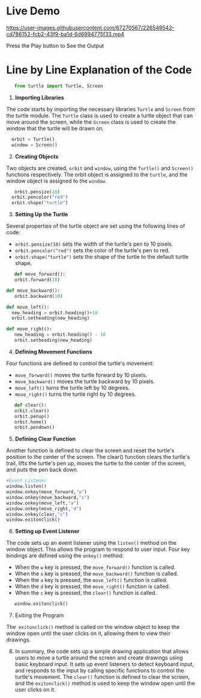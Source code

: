 # Live Demo

https://user-images.githubusercontent.com/67270567/226549542-cd786152-fcb2-43f9-ba1d-6d6994775f33.mp4

Press the Play button to See the Output

# Line by Line Explanation of the Code
```python
   from turtle import Turtle, Screen
```
1. **Importing Libraries**

The code starts by importing the necessary libraries `Turtle` and `Screen` from the turtle module. The `Turtle` class is used to create a turtle object that can move around the screen, while the `Screen` class is used to create the window that the turtle will be drawn on.

```python
  orbit = Turtle()
  window = Screen()
```
2. **Creating Objects**

Two objects are created, `orbit` and `window`, using the `Turtle()` and `Screen()` functions respectively. The orbit object is assigned to the `turtle`, and the window object is assigned to the `window`.

```python
   orbit.pensize(10)
  orbit.pencolor("red")
  orbit.shape("turtle")
```
3. **Setting Up the Turtle**

Several properties of the turtle object are set using the following lines of code:

  - `orbit.pensize(10)` sets the width of the turtle's pen to 10 pixels.
  - `orbit.pencolor("red")` sets the color of the turtle's pen to red.
  - `orbit.shape("turtle")` sets the shape of the turtle to the default turtle shape.
  
 ```python
    def move_forward():
    orbit.forward(10)

def move_backward():
    orbit.backward(10)

def move_left():
   new_heading = orbit.heading()+10
   orbit.setheading(new_heading)

def move_right():
    new_heading = orbit.heading() - 10
    orbit.setheading(new_heading)
 ```
 4. **Defining Movement Functions**
 
Four functions are defined to control the turtle's movement:

 - `move_forward()` moves the turtle forward by 10 pixels.
 - `move_backward()` moves the turtle backward by 10 pixels.
 - `move_left()` turns the turtle left by 10 degrees.
 - `move_right()` turns the turtle right by 10 degrees.
 
 ```python
    def clear():
    orbit.clear()
    orbit.penup()
    orbit.home()
    orbit.pendown()
 ```
 5. **Defining Clear Function**
 
Another function is defined to clear the screen and reset the turtle's position to the center of the screen. The clear() function clears the turtle's trail, lifts the turtle's pen up, moves the turtle to the center of the screen, and puts the pen back down.

```python
#Event Listener
window.listen()
window.onkey(move_forward,"w")
window.onkey(move_backward,"s")
window.onkey(move_left,"a")
window.onkey(move_right,"d")
window.onkey(clear,"c")
window.exitonclick()
```
6. **Setting up Event Listener**

The code sets up an event listener using the `listen()` method on the window object. This allows the program to respond to user input. Four key bindings are defined using the `onkey()` method:


  - When the `w` key is pressed, the `move_forward()` function is called.
  - When the `s` key is pressed, the `move_backward()` function is called.
  - When the `a` key is pressed, the `move_left()` function is called.
  - When the `d` key is pressed, the `move_right()` function is called.
  - When the `c` key is pressed, the `clear()` function is called.

```python
   window.exitonclick()
```
7. Exiting the Program

The` exitonclick()` method is called on the window object to keep the window open until the user clicks on it, allowing them to view their drawings.

8. In summary, the code sets up a simple drawing application that allows users to move a turtle around the screen and create drawings using basic keyboard input. It sets up event listeners to detect keyboard input, and responds to the input by calling specific functions to control the turtle's movement. The `clear()` function is defined to clear the screen, and the `exitonclick()` method is used to keep the window open until the user clicks on it.
